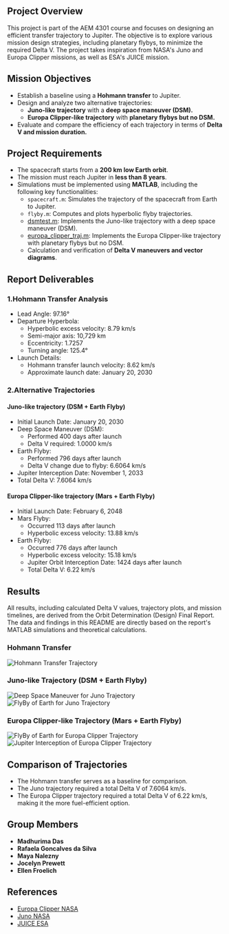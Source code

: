 ## Project Overview
This project is part of the AEM 4301 course and focuses on designing an efficient transfer trajectory to Jupiter. The objective is to explore various mission design strategies, including planetary flybys, to minimize the required Delta V. The project takes inspiration from NASA's Juno and Europa Clipper missions, as well as ESA's JUICE mission.

## Mission Objectives
- Establish a baseline using a **Hohmann transfer** to Jupiter.
- Design and analyze two alternative trajectories:
  - **Juno-like trajectory** with a **deep space maneuver (DSM).**
  - **Europa Clipper-like trajectory** with **planetary flybys but no DSM.**
- Evaluate and compare the efficiency of each trajectory in terms of **Delta V and mission duration.**

## Project Requirements
- The spacecraft starts from a **200 km low Earth orbit**.
- The mission must reach Jupiter in **less than 8 years**.
- Simulations must be implemented using **MATLAB**, including the following key functionalities:
  - `spacecraft.m`: Simulates the trajectory of the spacecraft from Earth to Jupiter.
  - `flyby.m`: Computes and plots hyperbolic flyby trajectories.
  - [dsmtest.m](dsmtest.m): Implements the Juno-like trajectory with a deep space maneuver (DSM).
  - [europa_clipper_traj.m](europa_clipper_traj.m): Implements the Europa Clipper-like trajectory with planetary flybys but no DSM.
  - Calculation and verification of **Delta V maneuvers and vector diagrams**.

## Report Deliverables
### 1.Hohmann Transfer Analysis
- Lead Angle: 97.16°
- Departure Hyperbola:
  - Hyperbolic excess velocity: 8.79 km/s
  - Semi-major axis: 10,729 km
  - Eccentricity: 1.7257
  - Turning angle: 125.4°
- Launch Details:
  - Hohmann transfer launch velocity: 8.62 km/s
  - Approximate launch date: January 20, 2030

### 2.Alternative Trajectories
#### Juno-like trajectory (DSM + Earth Flyby)
- Initial Launch Date: January 20, 2030
- Deep Space Maneuver (DSM):
  - Performed 400 days after launch
  - Delta V required: 1.0000 km/s
- Earth Flyby:
  - Performed 796 days after launch
  - Delta V change due to flyby: 6.6064 km/s
- Jupiter Interception Date: November 1, 2033
- Total Delta V: 7.6064 km/s
#### Europa Clipper-like trajectory (Mars + Earth Flyby)
- Initial Launch Date: February 6, 2048
- Mars Flyby:
  - Occurred 113 days after launch
  - Hyperbolic excess velocity: 13.88 km/s
- Earth Flyby:
  - Occurred 776 days after launch
  - Hyperbolic excess velocity: 15.18 km/s
  - Jupiter Orbit Interception Date: 1424 days after launch
  - Total Delta V: 6.22 km/s

## Results
All results, including calculated Delta V values, trajectory plots, and mission timelines, are derived from the Orbit Determination (Design) Final Report. The data and findings in this README are directly based on the report's MATLAB simulations and theoretical calculations.

### Hohmann Transfer
![Hohmann Transfer Trajectory](hohmannTransfer.png)

### Juno-like Trajectory (DSM + Earth Flyby)
![Deep Space Maneuver for Juno Trajectory](DSM_JUNO.png)
![FlyBy of Earth for Juno Trajectory](EarthFlyByJUNO.png)

### Europa Clipper-like Trajectory (Mars + Earth Flyby)
![FlyBy of Earth for Europa Clipper Trajectory](EarthFlybyEuropa.png)
![Jupiter Interception of Europa Clipper Trajectory](JupiterInterceptionEuropa.png)


## Comparison of Trajectories
- The Hohmann transfer serves as a baseline for comparison.
- The Juno trajectory required a total Delta V of 7.6064 km/s.
- The Europa Clipper trajectory required a total Delta V of 6.22 km/s, making it the more fuel-efficient option.

## Group Members
- **Madhurima Das**
- **Rafaela Goncalves da Silva**
- **Maya Nalezny**
- **Jocelyn Prewett**
- **Ellen Froelich**

## References
- [Europa Clipper NASA](https://europa.nasa.gov/resources/533/europa-clippers-trajectory-to-jupiter/)
- [Juno NASA](https://www.nasa.gov/image-article/juno-spacecraft-cruise-trajectory/)
- [JUICE ESA](https://sci.esa.int/web/juice/-/58815-juices-journey-to-jupiter)


